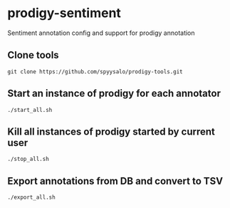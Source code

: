 # prodigy-sentiment

Sentiment annotation config and support for prodigy annotation

## Clone tools

```
git clone https://github.com/spyysalo/prodigy-tools.git
```

## Start an instance of prodigy for each annotator

```
./start_all.sh
```

## Kill all instances of prodigy started by current user

```
./stop_all.sh
```

## Export annotations from DB and convert to TSV

```
./export_all.sh
```
